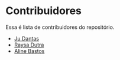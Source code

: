 # Contribuidores

Essa é lista de contribuidores do repositório.

* [Ju Dantas](https://github.com/narukaioh)
* [Raysa Dutra](https://github.com/hi-hi-ray)
* [Aline Bastos](https://github.com/alinebastos)

